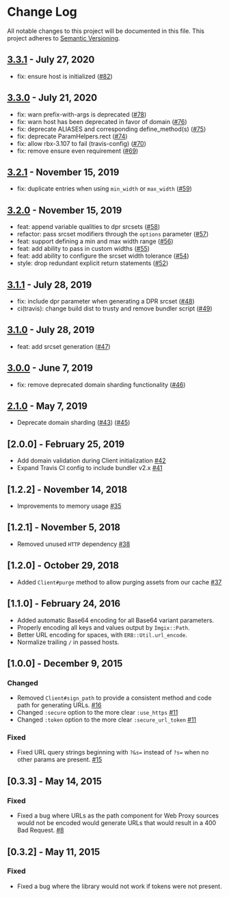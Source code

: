 # Change Log

All notable changes to this project will be documented in this file.
This project adheres to [Semantic Versioning](http://semver.org/).

## [3.3.1](https://github.com/imgix/imgix-rb/compare/3.3.0...3.3.1) - July 27, 2020

* fix: ensure host is initialized ([#82](https://github.com/imgix/imgix-rb/pull/82))

## [3.3.0](https://github.com/imgix/imgix-rb/compare/3.2.1...3.3.0) - July 21, 2020

* fix: warn prefix-with-args is deprecated ([#78](https://github.com/imgix/imgix-rb/pull/78))
* fix: warn host has been deprecated in favor of domain ([#76](https://github.com/imgix/imgix-rb/pull/76))
* fix: deprecate ALIASES and corresponding define_method(s) ([#75](https://github.com/imgix/imgix-rb/pull/75))
* fix: deprecate ParamHelpers.rect ([#74](https://github.com/imgix/imgix-rb/pull/74))
* fix: allow rbx-3.107 to fail (travis-config) ([#70](https://github.com/imgix/imgix-rb/pull/70))
* fix: remove ensure even requirement ([#69](https://github.com/imgix/imgix-rb/pull/69))

## [3.2.1](https://github.com/imgix/imgix-rb/compare/3.2.0...3.2.1) - November 15, 2019

* fix: duplicate entries when using `min_width` or `max_width` ([#59](https://github.com/imgix/imgix-rb/pull/59))

## [3.2.0](https://github.com/imgix/imgix-rb/compare/3.1.1...3.2.0) - November 15, 2019

* feat: append variable qualities to dpr srcsets ([#58](https://github.com/imgix/imgix-rb/pull/58))
* refactor: pass srcset modifiers through the `options` parameter ([#57](https://github.com/imgix/imgix-rb/pull/57))
* feat: support defining a min and max width range ([#56](https://github.com/imgix/imgix-rb/pull/56))
* feat: add ability to pass in custom widths ([#55](https://github.com/imgix/imgix-rb/pull/55))
* feat: add ability to configure the srcset width tolerance ([#54](https://github.com/imgix/imgix-rb/pull/54))
* style: drop redundant explicit return statements ([#52](https://github.com/imgix/imgix-rb/pull/52))

## [3.1.1](https://github.com/imgix/imgix-rb/compare/3.1.0...3.1.1) - July 28, 2019

* fix: include dpr parameter when generating a DPR srcset ([#48](https://github.com/imgix/imgix-rb/pull/48))
* ci(travis): change build dist to trusty and remove bundler script ([#49](https://github.com/imgix/imgix-rb/pull/49))

## [3.1.0](https://github.com/imgix/imgix-rb/compare/3.0.0...3.1.0) - July 28, 2019

* feat: add srcset generation ([#47](https://github.com/imgix/imgix-rb/pull/47))

## [3.0.0](https://github.com/imgix/imgix-rb/compare/2.1.0...3.0.0) - June 7, 2019

* fix: remove deprecated domain sharding functionality ([#46](https://github.com/imgix/imgix-rb/pull/46))

## [2.1.0](https://github.com/imgix/imgix-rb/compare/2.0.0...2.1.0) - May 7, 2019

* Deprecate domain sharding ([#43](https://github.com/imgix/imgix-rb/pull/43)) ([#45](https://github.com/imgix/imgix-rb/pull/45))

## [2.0.0] - February 25, 2019

* Add domain validation during Client initialization [#42](https://github.com/imgix/imgix-rb/pull/42)
* Expand Travis CI config to include bundler v2.x [#41](https://github.com/imgix/imgix-rb/pull/41)

## [1.2.2] - November 14, 2018

* Improvements to memory usage [#35](https://github.com/imgix/imgix-rb/pull/35)

## [1.2.1] - November 5, 2018

* Removed unused `HTTP` dependency [#38](https://github.com/imgix/imgix-rb/pull/37)

## [1.2.0] - October 29, 2018

* Added `Client#purge` method to allow purging assets from our cache [#37](https://github.com/imgix/imgix-rb/pull/38)

## [1.1.0] - February 24, 2016

* Added automatic Base64 encoding for all Base64 variant parameters.
* Properly encoding all keys and values output by `Imgix::Path`.
* Better URL encoding for spaces, with `ERB::Util.url_encode`.
* Normalize trailing `/` in passed hosts.

## [1.0.0] - December 9, 2015
### Changed
- Removed `Client#sign_path` to provide a consistent method and code path for generating URLs. [#16](https://github.com/imgix/imgix-rb/issues/16)
- Changed `:secure` option to the more clear `:use_https` [#11](https://github.com/imgix/imgix-rb/issues/11)
- Changed `:token` option to the more clear `:secure_url_token` [#11](https://github.com/imgix/imgix-rb/issues/11)

### Fixed
- Fixed URL query strings beginning with `?&s=` instead of `?s=` when no other params are present. [#15](https://github.com/imgix/imgix-rb/issues/15)

## [0.3.3] - May 14, 2015
### Fixed
- Fixed a bug where URLs as the path component for Web Proxy sources would not be encoded would generate URLs that would result in a 400 Bad Request. [#8](https://github.com/imgix/imgix-rb/pull/8)

## [0.3.2] - May 11, 2015
### Fixed
- Fixed a bug where the library would not work if tokens were not present.
